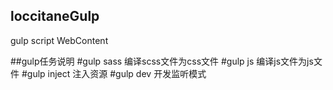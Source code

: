## loccitaneGulp
gulp script WebContent

##gulp任务说明
#gulp sass 编译scss文件为css文件
#gulp js 编译js文件为js文件
#gulp inject 注入资源
#gulp dev 开发监听模式
